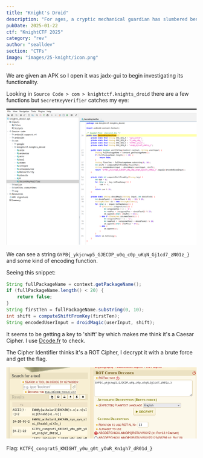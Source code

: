 ```yaml
---
title: "Knight's Droid"
description: "For ages, a cryptic mechanical guardian has slumbered beneath the Knight’s Citadel. Some say it holds powerful secrets once wielded by ancient code-wielding Knights. Many have tried to reactivate the droid and claim its hidden knowledge—yet none have returned victorious. Will you be the one to solve its riddles and awaken this legendary machine?"
pubDate: 2025-01-22
ctf: "KnightCTF 2025"
category: "rev"
author: "sealldev"
section: "CTFs"
image: "images/25-knight/icon.png"
---
```




We are given an APK so I open it was jadx-gui to begin investigating its functionality.

Looking in `Source Code > com > knightctf.knights_droid` there are a few functions but `SecretKeyVerifier` catches my eye:

![knightsdroidsecret.png](images/25-knight/knightsdroidsecret.png)

We can see a string `GYPB{_ykjcnwp5_GJECDP_u0q_c0p_uKqN_Gj1cd7_zN01z_}` and some kind of encoding function.

Seeing this snippet:

```java
String fullPackageName = context.getPackageName();
if (fullPackageName.length() < 20) {
    return false;
}
String firstTen = fullPackageName.substring(0, 10);
int shift = computeShiftFromKey(firstTen);
String encodedUserInput = droidMagic(userInput, shift);
```

It seems to be getting a key to 'shift' by which makes me think it's a Caesar Cipher. I use [Dcode.fr](https://dcode.fr/) to check.

The Cipher Identifier thinks it's a ROT Cipher, I decrypt it with a brute force and get the flag.

![droiddcode.png](images/25-knight/droiddcode.png)

Flag: `KCTF{_congrat5_KNIGHT_y0u_g0t_yOuR_Kn1gh7_dR01d_}`
